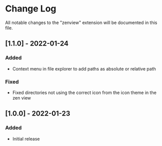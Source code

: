 # Change Log

All notable changes to the "zenview" extension will be documented in this file.

## [1.1.0] - 2022-01-24
### Added
- Context menu in file explorer to add paths as absolute or relative path

### Fixed
- Fixed directories not using the correct icon from the icon theme in the zen view

## [1.0.0] - 2022-01-23
### Added
- Initial release